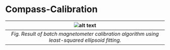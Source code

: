 # Compass-Calibration

|![alt text](https://github.com/risherlock/Compass-Calibration/blob/master/docs/calibration_result.png)|
|:--:| 
| *Fig. Result of batch magnetometer calibration algorithm using least-squared ellipsoid fitting.* |
